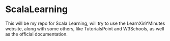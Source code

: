 # ScalaLearning

This will be my repo for Scala Learning, will try to use the LearnXinYMinutes website, along with some others, like TutorialsPoint and W3Schools, as well as the official documentation.